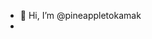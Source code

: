 - 👋 Hi, I’m @pineappletokamak
- 


<!---
pineappletokamak/pineappletokamak is a ✨ special ✨ repository because its `README.md` (this file) appears on your GitHub profile.
You can click the Preview link to take a look at your changes.
--->
